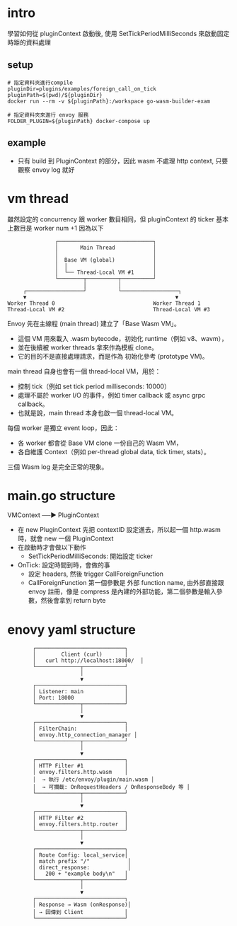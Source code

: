 # intro
學習如何從 pluginContext 啟動後, 使用 SetTickPeriodMilliSeconds 來啟動固定時距的資料處理

## setup
```shell
# 指定資料夾進行compile
pluginDir=plugins/examples/foreign_call_on_tick
pluginPath=$(pwd)/${pluginDir}
docker run --rm -v ${pluginPath}:/workspace go-wasm-builder-exam

# 指定資料夾來進行 envoy 服務
FOLDER_PLUGIN=${pluginPath} docker-compose up
```

## example
- 只有 build 到 PluginContext 的部分，因此 wasm 不處理 http context, 只要觀察 envoy log 就好

# vm thread
雖然設定的 concurrency 跟 worker 數目相同，但 pluginContext 的 ticker 基本上數目是 worker num +1 因為以下
```shell
               ┌──────────────────────────────┐
               │       Main Thread            │
               │                              │
               │  Base VM (global)            │
               │  │                           │
               │  └── Thread-Local VM #1      │
               └────────┬──────────┬──────────┘
                        │          │
     ┌──────────────────┘          └──────────────────┐
     ▼                                               ▼
Worker Thread 0                               Worker Thread 1
Thread-Local VM #2                            Thread-Local VM #3
```
Envoy 先在主線程 (main thread) 建立了「Base Wasm VM」。
- 這個 VM 用來載入 .wasm bytecode，初始化 runtime（例如 v8、wavm），
- 並在後續被 worker threads 拿來作為模板 clone。
- 它的目的不是直接處理請求，而是作為 初始化參考 (prototype VM)。

main thread 自身也會有一個 thread-local VM，用於：
- 控制 tick（例如 set tick period milliseconds: 10000）
- 處理不屬於 worker I/O 的事件，例如 timer callback 或 async grpc callback。
- 也就是說，main thread 本身也啟一個 thread-local VM。

每個 worker 是獨立 event loop，因此：
- 各 worker 都會從 Base VM clone 一份自己的 Wasm VM，
- 各自維護 Context（例如 per-thread global data, tick timer, stats）。

三個 Wasm log 是完全正常的現象。

# main.go structure
VMContext ──▶ PluginContext
- 在 new PluginContext 先把 contextID 設定進去，所以起一個 http.wasm 時，就會 new 一個 PluginContext
- 在啟動時才會做以下動作
  - SetTickPeriodMilliSeconds: 開始設定 ticker
- OnTick: 設定時間到時，會做的事
  - 設定 headers, 然後 trigger CallForeignFunction
  - CallForeignFunction 第一個參數是 外部 function name, 由外部直接跟 envoy 註冊，像是 compress 是內建的外部功能，第二個參數是輸入參數，然後會拿到 return byte

# enovy yaml structure
```shell
        ┌────────────────────────────┐
        │        Client (curl)       │
        │   curl http://localhost:18000/  │
        └──────────────┬─────────────┘
                       │
                       ▼
        ┌────────────────────────────┐
        │ Listener: main             │
        │ Port: 18000                │
        └──────────────┬─────────────┘
                       │
                       ▼
        ┌────────────────────────────┐
        │ FilterChain:               │
        │ envoy.http_connection_manager │
        └──────────────┬─────────────┘
                       │
                       ▼
        ┌────────────────────────────┐
        │ HTTP Filter #1             │
        │ envoy.filters.http.wasm    │
        │  → 執行 /etc/envoy/plugin/main.wasm │
        │  → 可攔截: OnRequestHeaders / OnResponseBody 等 │
        └──────────────┬─────────────┘
                       │
                       ▼
        ┌────────────────────────────┐
        │ HTTP Filter #2             │
        │ envoy.filters.http.router  │
        └──────────────┬─────────────┘
                       │
                       ▼
        ┌────────────────────────────┐
        │ Route Config: local_service│
        │ match prefix "/"            │
        │ direct_response:            │
        │   200 + "example body\n"   │
        └──────────────┬─────────────┘
                       │
                       ▼
        ┌────────────────────────────┐
        │ Response → Wasm (onResponse)│
        │ → 回傳到 Client             │
        └────────────────────────────┘

```
